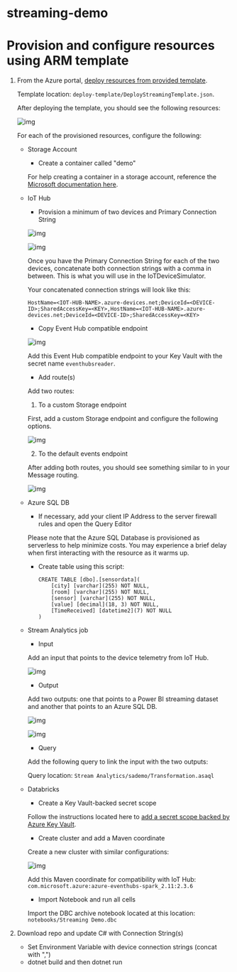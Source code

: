 # streaming-demo

# Provision and configure resources using ARM template

1. From the Azure portal, [deploy resources from provided template](https://docs.microsoft.com/en-us/azure/azure-resource-manager/templates/quickstart-create-templates-use-the-portal#edit-and-deploy-the-template). 
	
	Template location: `deploy-template/DeployStreamingTemplate.json`.
	
	After deploying the template, you should see the following resources:
	
	![img](https://github.com/GLRAzure/streaming-demo/blob/master/img/template-resources.png)
	
	For each of the provisioned resources, configure the following:

    * Storage Account
			
      * Create a container called "demo"
      
      For help creating a container in a storage account, reference the [Microsoft documentation here](https://docs.microsoft.com/en-us/azure/storage/blobs/storage-quickstart-blobs-portal#create-a-container).
      
    * IoT Hub
			
      * Provision a minimum of two devices and Primary Connection String
      
      ![img](https://github.com/GLRAzure/streaming-demo/blob/master/img/iot-devices.png)
      
      ![img](https://github.com/GLRAzure/streaming-demo/blob/master/img/iot-device-keys-2.png)
      
      Once you have the Primary Connection String for each of the two devices, concatenate both connection strings with a comma in between. This is what you will use in the IoTDeviceSimulator.
      
      Your concatenated connection strings will look like this:
      
      `HostName=<IOT-HUB-NAME>.azure-devices.net;DeviceId=<DEVICE-ID>;SharedAccessKey=<KEY>,HostName=<IOT-HUB-NAME>.azure-devices.net;DeviceId=<DEVICE-ID>;SharedAccessKey=<KEY>`
      
      * Copy Event Hub compatible endpoint
      
      ![img](https://github.com/GLRAzure/streaming-demo/blob/master/img/iot-event-hub.png)
      
      Add this Event Hub compatible endpoint to your Key Vault with the secret name `eventhubsreader`.
      
      * Add route(s)
      
      Add two routes:  
      
      1. To a custom Storage endpoint
      
      First, add a custom Storage endpoint and configure the following options.
      
      ![img](https://github.com/GLRAzure/streaming-demo/blob/master/img/storage-endpoint.png)
      
      2. To the default events endpoint
      
      After adding both routes, you should see something similar to in your Message routing.
      
      ![img](https://github.com/GLRAzure/streaming-demo/blob/master/img/iot-routes.png)
      
    * Azure SQL DB
    
      * If necessary, add your client IP Address to the server firewall rules and open the Query Editor

      Please note that the Azure SQL Database is provisioned as serverless to help minimize costs. You may experience a brief delay when first interacting with the resource as it warms up.

      * Create table using this script:

		```
		CREATE TABLE [dbo].[sensordata](
			[city] [varchar](255) NOT NULL,
			[room] [varchar](255) NOT NULL,
			[sensor] [varchar](255) NOT NULL,
			[value] [decimal](18, 3) NOT NULL,
			[TimeReceived] [datetime2](7) NOT NULL
		)
		```
      
    * Stream Analytics job
    
      * Input
      
      Add an input that points to the device telemetry from IoT Hub.
      
      ![img](https://github.com/GLRAzure/streaming-demo/blob/master/img/sa-input.png)
      
      * Output
      
      Add two outputs: one that points to a Power BI streaming dataset and another that points to an Azure SQL DB.
      
      ![img](https://github.com/GLRAzure/streaming-demo/blob/master/img/sa-powerbi-output.png)
      
      ![img](https://github.com/GLRAzure/streaming-demo/blob/master/img/sa-sql-output.png)
      
      * Query
      
      Add the following query to link the input with the two outputs:
      
      Query location: `Stream Analytics/sademo/Transformation.asaql`
      
    * Databricks
    
    
      * Create a Key Vault-backed secret scope
      
      Follow the instructions located here to [add a secret scope backed by Azure Key Vault](https://docs.microsoft.com/en-us/azure/databricks/security/secrets/secret-scopes#--create-an-azure-key-vault-backed-secret-scope).
      
      * Create cluster and add a Maven coordinate
      
      Create a new cluster with similar configurations:
      
      ![img](https://github.com/GLRAzure/streaming-demo/blob/master/img/adb-cluster.png)
      
      Add this Maven coordinate for compatibility with IoT Hub: `com.microsoft.azure:azure-eventhubs-spark_2.11:2.3.6`
      
      * Import Notebook and run all cells
      
      Import the DBC archive notebook located at this location: `notebooks/Streaming Demo.dbc`
			
2. Download repo and update C# with Connection String(s)
	
    * Set Environment Variable with device connection strings (concat with ",")
    * dotnet build and then dotnet run
